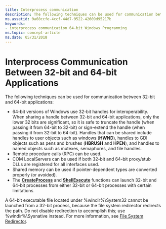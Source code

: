```yaml
---
title: Interprocess communication
description: The following techniques can be used for communication between 32-bit and 64-bit applications.
ms.assetid: 9a60ccfe-4ccf-44d7-9522-42609d95217b
keywords:
- interprocess communication 64-bit Windows Programming
ms.topic: concept-article
ms.date: 05/31/2018
---
```


# Interprocess Communication Between 32-bit and 64-bit Applications

The following techniques can be used for communication between 32-bit and 64-bit applications:

-   64-bit versions of Windows use 32-bit handles for interoperability. When sharing a handle between 32-bit and 64-bit applications, only the lower 32 bits are significant, so it is safe to truncate the handle (when passing it from 64-bit to 32-bit) or sign-extend the handle (when passing it from 32-bit to 64-bit). Handles that can be shared include handles to user objects such as windows (**HWND**), handles to GDI objects such as pens and brushes (**HBRUSH** and **HPEN**), and handles to named objects such as mutexes, semaphores, and file handles.
-   Remote procedure calls (RPC) can be used.
-   COM LocalServers can be used if both 32-bit and 64-bit proxy/stub DLLs are registered for all interfaces used.
-   Shared memory can be used if pointer-dependent types are converted properly (or avoided).
-   The [**CreateProcess**](/windows/desktop/api/processthreadsapi/nf-processthreadsapi-createprocessa) and [**ShellExecute**](/windows/win32/api/shellapi/nf-shellapi-shellexecutea) functions can launch 32-bit and 64-bit processes from either 32-bit or 64-bit processes with certain limitations.

A 64-bit executable file located under %windir%\\System32 cannot be launched from a 32-bit process, because the file system redirector redirects the path. Do not disable redirection to accomplish this; use %windir%\\Sysnative instead. For more information, see [File System Redirector](file-system-redirector.md).

 

 
